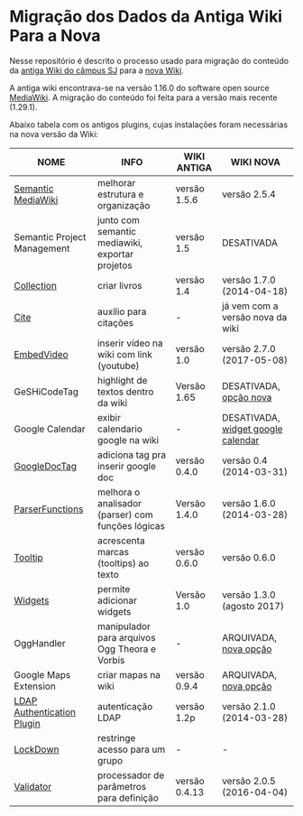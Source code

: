 # Migração dos Dados da Antiga Wiki Para a Nova

Nesse repositório é descrito o processo usado para migração do conteúdo da [antiga Wiki do câmpus SJ](https://wiki.sj.ifsc.edu.br/wiki/index.php/P%C3%A1gina_principal) para a [ nova Wiki](https://wiki.sj.ifsc.edu.br/wiki/index.php/P%C3%A1gina_principal). 

A antiga wiki encontrava-se na versão 1.16.0 do software open source [MediaWiki](https://www.mediawiki.org/wiki/MediaWiki).
A migração do conteúdo foi feita para a versão mais recente (1.29.1).


Abaixo tabela com os antigos plugins, cujas instalações foram necessárias na nova versão da Wiki:

| NOME                        | INFO                                              | WIKI ANTIGA   | WIKI NOVA                          |
|-----------------------------|---------------------------------------------------|---------------|------------------------------------|
| [Semantic MediaWiki](https://www.semantic-mediawiki.org/wiki/Help:User_manual)          | melhorar estrutura e organização                                      | versão 1.5.6  | versão 2.5.4                       |
| Semantic Project Management | junto com semantic mediawiki, exportar projetos   | versão 1.5    | DESATIVADA                         |
| [Collection](https://www.mediawiki.org/wiki/Extension:Collection)                  | criar livros                                      | versão 1.4    | versão 1.7.0 (2014-04-18)          |
| [Cite](https://www.mediawiki.org/wiki/Extension:Cite)                        | auxílio para citações                             |       -       | já vem com a versão nova  da wiki   |
| [EmbedVideo](https://www.mediawiki.org/wiki/Extension:EmbedVideo)                  | inserir vídeo na wiki com link (youtube)          | versão 1.0    | versão 2.7.0 (2017-05-08)          |
| GeSHiCodeTag                | highlight de textos dentro da wiki                | Versão 1.65   | DESATIVADA, [opção nova](https://www.mediawiki.org/wiki/Extension:SyntaxHighlight)  |
| Google Calendar             | exibir calendario google na wiki                  |       -       | DESATIVADA, [widget google calendar](https://www.mediawikiwidgets.org/Google_Calendar) |
| [GoogleDocTag](https://www.mediawiki.org/wiki/Extension:GoogleDocTag)                | adiciona tag pra inserir google doc               | versão 0.4.0  | versão 0.4 (2014-03-31)            |
| [ParserFunctions](https://www.mediawiki.org/wiki/Extension:ParserFunctions)             | melhora o analisador (parser) com funções lógicas | Versão 1.4.0  | versão 1.6.0 (2014-03-28)          |
| [Tooltip](https://www.mediawiki.org/wiki/Extension:Tooltip)                     | acrescenta marcas (tooltips) ao texto             | versão 0.6.0  | versão 0.6.0                       |
| [Widgets](https://www.mediawiki.org/wiki/Extension:Widgets)                     | permite adicionar widgets                         | Versão 1.0    | versão 1.3.0 (agosto 2017)         |
| OggHandler                  | manipulador para arquivos Ogg Theora e Vorbis     |       -       | ARQUIVADA, [nova opção](https://www.mediawiki.org/wiki/Extension:TimedMediaHandler)              |
| Google Maps Extension       | criar mapas na wiki                               | versão 0.9.4  | ARQUIVADA, [nova opção](https://www.mediawiki.org/wiki/Extension:Maps)              |
| [LDAP Authentication Plugin](https://www.mediawiki.org/wiki/Extension:LDAP_Authentication)  | autenticação LDAP                                 | versão 1.2p   | versão 2.1.0 (2014-03-28)          |
| [LockDown](https://www.mediawiki.org/wiki/Extension:Lockdown)                    | restringe acesso para um grupo                    |       -       |                  -                 |
| [Validator](https://www.mediawiki.org/wiki/Extension:Validator)                   | processador de parâmetros para definição          | versão 0.4.13 | versão 2.0.5 (2016-04-04)          |
